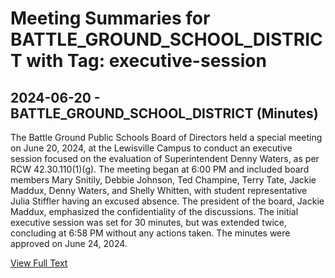 # Meeting Summaries for BATTLE_GROUND_SCHOOL_DISTRICT with Tag: executive-session

## 2024-06-20 - BATTLE_GROUND_SCHOOL_DISTRICT (Minutes)

The Battle Ground Public Schools Board of Directors held a special meeting on June 20, 2024, at the Lewisville Campus to conduct an executive session focused on the evaluation of Superintendent Denny Waters, as per RCW 42.30.110(1)(g). The meeting began at 6:00 PM and included board members Mary Snitily, Debbie Johnson, Ted Champine, Terry Tate, Jackie Maddux, Denny Waters, and Shelly Whitten, with student representative Julia Stiffler having an excused absence. The president of the board, Jackie Maddux, emphasized the confidentiality of the discussions. The initial executive session was set for 30 minutes, but was extended twice, concluding at 6:58 PM without any actions taken. The minutes were approved on June 24, 2024.

[View Full Text](https://raw.githubusercontent.com/VoronoiPerspectives/WashingtonStateSchoolBoardExplorer/refs/heads/main/data/countries/usa/states/wa/counties/clark/school_boards/battle_ground_school_district/2024/2024-06-20-minutes.txt)


